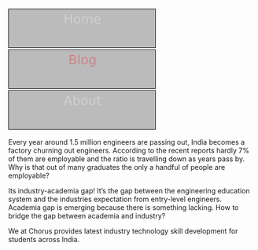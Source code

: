 [![Home](artifacts/home.svg)](https://chorusio.github.io/NetworkSolutionArchitect/)
[![Blog](artifacts/blog.svg)](https://chorusio.github.io/NetworkSolutionArchitect/blog/)
[![About](artifacts/about.svg)](https://chorusio.github.io/NetworkSolutionArchitect/about/)


       
Every year around 1.5 million engineers are passing out, India becomes a factory churning out engineers. According to the recent reports hardly 7% of them are employable and the ratio is travelling down as years pass by. Why is that out of many graduates the only a handful of people are employable?

Its industry-academia gap! It’s the gap between the engineering education system and the industries expectation from entry-level engineers. Academia gap is emerging because there is something lacking.  How to bridge the gap between academia and industry?  

We at Chorus provides latest industry technology skill development for students across India.
